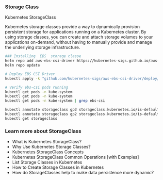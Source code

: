 ### Storage Class

Kubernetes StorageClass

Kubernetes storage classes provide a way to dynamically provision persistent storage for applications running on a Kubernetes cluster. By using storage classes, you can create and attach storage volumes to your applications on-demand, without having to manually provide and manage the underlying storage infrastructure.



```sh
### Installing  EBS  storage classe
helm repo add aws-ebs-csi-driver https://kubernetes-sigs.github.io/aws-ebs-csi-driver/
helm repo update

# Deploy EBS CSI Driver
kubectl apply -k "github.com/kubernetes-sigs/aws-ebs-csi-driver/deploy/kubernetes/overlays/stable/?ref=master"

# Verify ebs-csi pods running
kubectl get pods -n kube-system
kubectl get pods -n kube-system
kubectl get pods -n kube-system | grep ebs-csi

kubectl annotate storageclass gp3 storageclass.kubernetes.io/is-default-class=true --overwrite
kubectl annotate storageclass gp2 storageclass.kubernetes.io/is-default-class=false --overwrite
kubectl get storageclass
```

### Learn more about StorageClass

- What is Kubernetes StorageClass?
- Why Use Kubernetes Storage Classes?
- Kubernetes StorageClass Concepts
- Kubernetes StorageClass Common Operations [with Examples]
- List Storage Classes in Kubernetes
- How to Create Storage Classes in Kubernetes
- How do StorageClasses help to make data persistence more dynamic?
